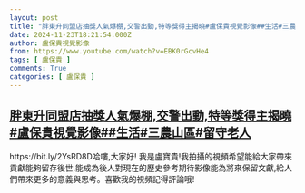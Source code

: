 ```yaml
---
layout: post
title: "胖東升同盟店抽獎人氣爆棚,交警出動,特等獎得主揭曉#盧保貴視覺影像##生活#三農山區#留守老人"
date: 2024-11-23T18:21:54.000Z
author: 盧保貴視覺影像
from: https://www.youtube.com/watch?v=EBK0rGcvHe4
tags: [ 盧保貴 ]
comments: True
categories: [ 盧保貴 ]
---
```

<!--1732386114000-->
[胖東升同盟店抽獎人氣爆棚,交警出動,特等獎得主揭曉#盧保貴視覺影像##生活#三農山區#留守老人](https://www.youtube.com/watch?v=EBK0rGcvHe4)
------

<div>
https://bit.ly/2YsRD8D哈嘍,大家好! 我是盧寶貴!我拍攝的視頻希望能給大家帶來貢獻能夠留存後世,能成為後人對現在的歷史參考期待影像能為將來保留文獻,給人們帶來更多的意義與思考。喜歡我的視頻記得評論哦!
</div>
